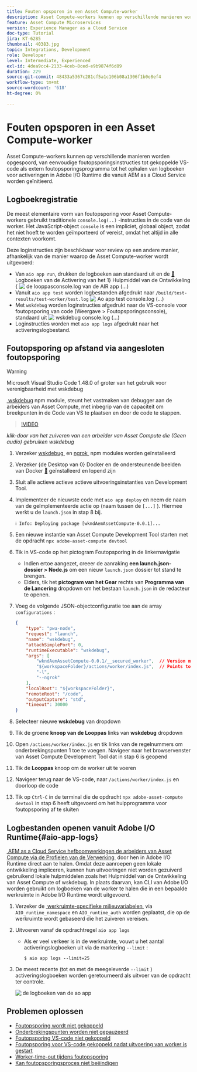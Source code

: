 ```yaml
---
title: Fouten opsporen in een Asset Compute-worker
description: Asset Compute-workers kunnen op verschillende manieren worden opgespoord, van eenvoudige foutopsporingsinstructies tot gekoppelde VS-code als extern foutopsporingsprogramma tot het ophalen van logboeken voor activeringen in Adobe I/O Runtime die vanuit AEM as a Cloud Service worden geïnitieerd.
feature: Asset Compute Microservices
version: Experience Manager as a Cloud Service
doc-type: Tutorial
jira: KT-6285
thumbnail: 40383.jpg
topic: Integrations, Development
role: Developer
level: Intermediate, Experienced
exl-id: 4dea9cc4-2133-4ceb-8ced-e9b9874f6d89
duration: 229
source-git-commit: 48433a5367c281cf5a1c106b08a1306f1b0e8ef4
workflow-type: tm+mt
source-wordcount: '618'
ht-degree: 0%

---
```


# Fouten opsporen in een Asset Compute-worker

Asset Compute-workers kunnen op verschillende manieren worden opgespoord, van eenvoudige foutopsporingsinstructies tot gekoppelde VS-code als extern foutopsporingsprogramma tot het ophalen van logboeken voor activeringen in Adobe I/O Runtime die vanuit AEM as a Cloud Service worden geïnitieerd.

## Logboekregistratie

De meest elementaire vorm van foutopsporing voor Asset Compute-workers gebruikt traditionele `console.log(..)` -instructies in de code van de worker. Het JavaScript-object `console` is een impliciet, globaal object, zodat het niet hoeft te worden geïmporteerd of vereist, omdat het altijd in alle contexten voorkomt.

Deze loginstructies zijn beschikbaar voor review op een andere manier, afhankelijk van de manier waarop de Asset Compute-worker wordt uitgevoerd:

+ Van `aio app run`, drukken de logboeken aan standaard uit en de [&#128279;](../develop/development-tool.md) Logboeken van de Activering van het 1&rbrace; Hulpmiddel van de Ontwikkeling &lbrace;
  ![&#x200B; de looppasconsole.log van de AIR app (...) &#x200B;](./assets/debug/console-log__aio-app-run.png)
+ Vanuit `aio app test` worden logbestanden afgedrukt naar `/build/test-results/test-worker/test.log`
  ![&#x200B; Ao app test console.log (...) &#x200B;](./assets/debug/console-log__aio-app-test.png)
+ Met `wskdebug` worden loginstructies afgedrukt naar de VS-console voor foutopsporing van code (Weergave > Foutopsporingsconsole), standaard uit
  ![&#x200B; wskdebug console.log (...) &#x200B;](./assets/debug/console-log__wskdebug.png)
+ Loginstructies worden met `aio app logs` afgedrukt naar het activeringslogbestand.

## Foutopsporing op afstand via aangesloten foutopsporing

>[!WARNING]
>
>Microsoft Visual Studio Code 1.48.0 of groter van het gebruik voor verenigbaarheid met wskdebug

[&#x200B; wskdebug &#x200B;](https://www.npmjs.com/package/@openwhisk/wskdebug) npm module, steunt het vastmaken van debugger aan de arbeiders van Asset Compute, met inbegrip van de capaciteit om breekpunten in de Code van VS te plaatsen en door de code te stappen.

>[!VIDEO](https://video.tv.adobe.com/v/40383?quality=12&learn=on)

_klik-door van het zuiveren van een arbeider van Asset Compute die (Geen audio) gebruiken wskdebug_

1. Verzeker [&#x200B; wskdebug &#x200B;](../set-up/development-environment.md#wskdebug) en [&#x200B; ngrok &#x200B;](../set-up/development-environment.md#ngork) npm modules worden geïnstalleerd
1. Verzeker {de Desktop van 0} Docker en de ondersteunende beelden van Docker [&#128279;](../set-up/development-environment.md#docker) geïnstalleerd en lopend zijn
1. Sluit alle actieve actieve actieve uitvoeringsinstanties van Development Tool.
1. Implementeer de nieuwste code met `aio app deploy` en neem de naam van de geïmplementeerde actie op (naam tussen de `[...]` ). Hiermee werkt u de `launch.json` in stap 8 bij.

   ```
   ℹ Info: Deploying package [wkndAemAssetCompute-0.0.1]...
   ```


1. Een nieuwe instantie van Asset Compute Development Tool starten met de opdracht `npx adobe-asset-compute devtool`
1. Tik in VS-code op het pictogram Foutopsporing in de linkernavigatie
   + Indien ertoe aangezet, creeer de aanraking __een launch.json- dossier > Node.js__ om een nieuw `launch.json` dossier tot stand te brengen.
   + Elders, tik het __pictogram van het Gear__ rechts van __Programma van de Lancering__ dropdown om het bestaan `launch.json` in de redacteur te openen.
1. Voeg de volgende JSON-objectconfiguratie toe aan de array `configurations` :

   ```json
   {
       "type": "pwa-node",
       "request": "launch",
       "name": "wskdebug",
       "attachSimplePort": 0,
       "runtimeExecutable": "wskdebug",
       "args": [
           "wkndAemAssetCompute-0.0.1/__secured_worker",  // Version must match your Asset Compute worker's version
           "${workspaceFolder}/actions/worker/index.js",  // Points to your worker
           "-l",
           "--ngrok"
       ],
       "localRoot": "${workspaceFolder}",
       "remoteRoot": "/code",
       "outputCapture": "std",
       "timeout": 30000
   }
   ```

1. Selecteer nieuwe __wskdebug__ van dropdown
1. Tik de groene __knoop van de Looppas__ links van __wskdebug__ dropdown
1. Open `/actions/worker/index.js` en tik links van de regelnummers om onderbrekingspunten 1 toe te voegen. Navigeer naar het browservenster van Asset Compute Development Tool dat in stap 6 is geopend
1. Tik de __Looppas__ knoop om de worker uit te voeren
1. Navigeer terug naar de VS-code, naar `/actions/worker/index.js` en doorloop de code
1. Tik op `Ctrl-C` in de terminal die de opdracht `npx adobe-asset-compute devtool` in stap 6 heeft uitgevoerd om het hulpprogramma voor foutopsporing af te sluiten

## Logbestanden openen vanuit Adobe I/O Runtime{#aio-app-logs}

[&#x200B; AEM as a Cloud Service hefboomwerkingen de arbeiders van Asset Compute via de Profielen van de Verwerking &#x200B;](../deploy/processing-profiles.md) door hen in Adobe I/O Runtime direct aan te halen. Omdat deze aanroepen geen lokale ontwikkeling impliceren, kunnen hun uitvoeringen niet worden gezuiverd gebruikend lokale hulpmiddelen zoals het Hulpmiddel van de Ontwikkeling van Asset Compute of wskdebug. In plaats daarvan, kan CLI van Adobe I/O worden gebruikt om logboeken van de worker te halen die in een bepaalde werkruimte in Adobe I/O Runtime wordt uitgevoerd.

1. Verzeker de [&#x200B; werkruimte-specifieke milieuvariabelen &#x200B;](../deploy/runtime.md) via `AIO_runtime_namespace` en `AIO_runtime_auth` worden geplaatst, die op de werkruimte wordt gebaseerd die het zuiveren vereisen.
1. Uitvoeren vanaf de opdrachtregel `aio app logs`
   + Als er veel verkeer is in de werkruimte, vouwt u het aantal activeringslogboeken uit via de markering `--limit` :

     `$ aio app logs --limit=25`
1. De meest recente (tot en met de meegeleverde `--limit` ) activeringslogboeken worden geretourneerd als uitvoer van de opdracht ter controle.

   ![&#x200B; de logboeken van de ao app &#x200B;](./assets/debug/aio-app-logs.png)

## Problemen oplossen

+ [Foutopsporing wordt niet gekoppeld](../troubleshooting.md#debugger-does-not-attach)
+ [Onderbrekingspunten worden niet gepauzeerd](../troubleshooting.md#breakpoints-no-pausing)
+ [Foutopsporing VS-code niet gekoppeld](../troubleshooting.md#vs-code-debugger-not-attached)
+ [Foutopsporing voor VS-code gekoppeld nadat uitvoering van worker is gestart](../troubleshooting.md#vs-code-debugger-attached-after-worker-execution-began)
+ [Worker-time-out tijdens foutopsporing](../troubleshooting.md#worker-times-out-while-debugging)
+ [Kan foutopsporingsproces niet beëindigen](../troubleshooting.md#cannot-terminate-debugger-process)
